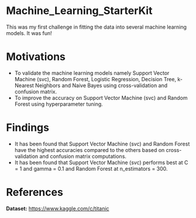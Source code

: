 # Machine_Learning_StarterKit

This was my first challenge in fitting the data into several machine learning models. It was fun!

Motivations
==========
- To validate the machine learning models namely Support Vector Machine (svc), Random Forest, Logistic Regression, Decision Tree, k-Nearest Neighbors and Naive Bayes using cross-validation and confusion matrix.
- To improve the accuracy on Support Vector Machine (svc) and Random Forest using hyperparameter tuning.

Findings
========
- It has been found that Support Vector Machine (svc) and Random Forest have the highest accuracies compared to the others based on cross-validation and confusion matrix computations.
- It has been found that Support Vector Machine (svc) performs best at C = 1 and gamma = 0.1 and Random Forest at n_estimators = 300.

References
==========
**Dataset:**
https://www.kaggle.com/c/titanic


